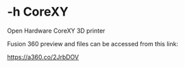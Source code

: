 # -h CoreXY
Open Hardware CoreXY 3D printer

Fusion 360 preview and files can be accessed from this link:

https://a360.co/2JrbDOV
